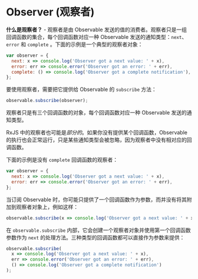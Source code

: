 # Observer (观察者)

**什么是观察者？** - 观察者是由 Observable 发送的值的消费者。观察者只是一组回调函数的集合，每个回调函数对应一种 Observable 发送的通知类型：`next`、`error` 和 `complete` 。下面的示例是一个典型的观察者对象：

```js
var observer = {
  next: x => console.log('Observer got a next value: ' + x),
  error: err => console.error('Observer got an error: ' + err),
  complete: () => console.log('Observer got a complete notification'),
};
```

要使用观察者，需要把它提供给 Observable 的 `subscribe` 方法：

<!-- skip-example -->
```js
observable.subscribe(observer);
```

<span class="informal">观察者只是有三个回调函数的对象，每个回调函数对应一种 Observable 发送的通知类型。</span>

RxJS 中的观察者也可能是*部分的*。如果你没有提供某个回调函数，Observable 的执行也会正常运行，只是某些通知类型会被忽略，因为观察者中没有相对应的回调函数。

下面的示例是没有 `complete` 回调函数的观察者：

```js
var observer = {
  next: x => console.log('Observer got a next value: ' + x),
  error: err => console.error('Observer got an error: ' + err),
};
```

当订阅 Observable 时，你可能只提供了一个回调函数作为参数，而并没有将其附加到观察者对象上，例如这样：

<!-- skip-example -->
```js
observable.subscribe(x => console.log('Observer got a next value: ' + x));
```

在 `observable.subscribe` 内部，它会创建一个观察者对象并使用第一个回调函数参数作为 `next` 的处理方法。三种类型的回调函数都可以直接作为参数来提供：

<!-- skip-example -->
```js
observable.subscribe(
  x => console.log('Observer got a next value: ' + x),
  err => console.error('Observer got an error: ' + err),
  () => console.log('Observer got a complete notification')
);
```
